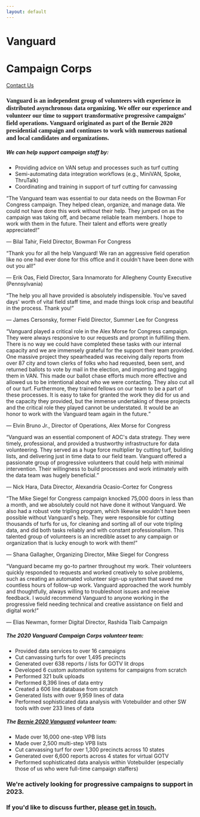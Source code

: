 ```yaml
---
layout: default
---
```

<div class="jumbotron home-jumbotron mb-0 pt-4 pb-4 bg-bernie-blue">
    <div class="row">
        <div class="col-8 col-md-9">
            <h1 class="display-3">Vanguard</h1>
            <h1 class="display-4 font-weight-normal">Campaign Corps</h1>
        </div>
        <div class="col-4 col-md-3 text-right">
            <a href="mailto:contact@vanguardcampaign.org" class="btn btn-outline-light btn-lg">Contact Us</a>
        </div>
    </div>
</div>
<div class="jumbotron mb-0 bg-bernie-light-blue home-jumbotron" style="display: none;">
    
</div>
<div class="row mr-0">
    <div class="col-md-8 p-5 bg-light">
        <h3 style="font-family: Oswald;" class="mb-5"><strong>Vanguard</strong> is an independent group of volunteers with experience in distributed asynchronous data organizing. We offer our experience and volunteer our time to support transformative progressive campaigns’ field operations. Vanguard originated as part of the Bernie 2020 presidential campaign and continues to work with numerous national and local candidates and organizations.</h3>
        <h5 class="font-weight-bold">We can help support campaign staff by:</h5>
        <ul class="mb-5">
            <li>Providing advice on VAN setup and processes such as turf cutting</li>
            <li>Semi-automating data integration workflows (e.g., MiniVAN, Spoke, ThruTalk)</li>
            <li>Coordinating and training in support of turf cutting for canvassing</li>
        </ul>
        <div class="testimonial-container">
            <q class="testimonial">The Vanguard team was essential to our data needs on the Bowman For Congress campaign. They helped clean, organize, and manage data. We could not have done this work without their help. They jumped on as the campaign was taking off, and became reliable team members. I hope to work with them in the future. Their talent and efforts were greatly appreciated!</q>
            <p class="testimonial-attribution"> &mdash; Bilal Tahir, Field Director, Bowman For Congress</p>
            <q class="testimonial">Thank you for all the help Vanguard! We ran an aggressive field operation like no one had ever done for this office and it couldn't have been done with out you all!</q>
            <p class="testimonial-attribution"> &mdash; Erik Oas, Field Director, Sara Innamorato for Allegheny County Executive (Pennsylvania)</p>
            <q class="testimonial">The help you all have provided is absolutely indispensible. You've saved days' worth of vital field staff time, and made things look crisp and beautiful in the process. Thank you!</q>
            <p class="testimonial-attribution"> &mdash; James Cersonsky, former Field Director, Summer Lee for Congress</p>
            <q class="testimonial">Vanguard played a critical role in the Alex Morse for Congress campaign. They were always responsive to our requests and prompt in fulfilling them. There is no way we could have completed these tasks with our internal capacity and we are immensely grateful for the support their team provided. One massive project they spearheaded was receiving daily reports from over 87 city and town clerks of folks who had requested, been sent, and returned ballots to vote by mail in the election, and importing and tagging them in VAN. This made our ballot chase efforts much more effective and allowed us to be intentional about who we were contacting. They also cut all of our turf. Furthermore, they trained fellows on our team to be a part of these processes.  It is easy to take for granted the work they did for us and the capacity they provided, but the immense undertaking of these projects and the critical role they played cannot be understated. It would be an honor to work with the Vanguard team again in the future.</q>
            <p class="testimonial-attribution"> &mdash; Elvin Bruno Jr., Director of Operations, Alex Morse for Congress</p>
            <q class="testimonial">Vanguard was an essential component of AOC's data strategy. They were timely, professional, and provided a trustworthy infrastructure for data volunteering. They served as a huge force multiplier by cutting turf, building lists, and delivering just in time data to our field team. Vanguard offered a passionate group of progressive volunteers that could help with minimal intervention. Their willingness to build processes and work intimately with the data team was hugely beneficial.</q>
            <p class="testimonial-attribution"> &mdash; Nick Hara, Data Director, Alexandria Ocasio-Cortez for Congress</p>
            <q class="testimonial">The Mike Siegel for Congress campaign knocked 75,000 doors in less than a month, and we absolutely could not have done it without Vanguard. We also had a robust vote tripling program, which likewise wouldn't have been possible without Vanguard's help. They were responsible for cutting thousands of turfs for us, for cleaning and sorting all of our vote tripling data, and did both tasks reliably and with constant professionalism. This talented group of volunteers is an incredible asset to any campaign or organization that is lucky enough to work with them!</q>
            <p class="testimonial-attribution"> &mdash; Shana Gallagher, Organizing Director, Mike Siegel for Congress</p>
            <q class="testimonial">Vanguard became my go-to partner throughout my work. Their volunteers quickly responded to requests and worked creatively to solve problems, such as creating an automated volunteer sign-up system that saved me countless hours of follow-up work. Vanguard approached the work humbly and thoughtfully, always willing to troubleshoot issues and receive feedback. I would recommend Vanguard to anyone working in the progressive field needing technical and creative assistance on field and digital work!</q>
            <p class="testimonial-attribution"> &mdash; Elias Newman, former Digital Director, Rashida Tlaib Campaign</p>
        </div>
    </div>
    <div class="col-md-4 bg-nmu-yellow text-white p-5">
        <h5 class="font-weight-bold">The 2020 Vanguard Campaign Corps volunteer team:</h5>
        <ul>
            <li>Provided data services to over 16 campaigns</li>
            <li>Cut canvassing turfs for over 1,495 precincts</li>
            <li>Generated over 638 reports / lists for GOTV lit drops</li>
            <li>Developed 6 custom automation systems for campaigns from scratch</li>
            <li>Performed 321 bulk uploads</li>
            <li>Performed 8,396 lines of data entry</li>
            <li>Created a 606 line database from scratch</li>
            <li>Generated lists with over 9,959 lines of data</li>
            <li>Performed sophisticated data analysis with Votebuilder and other SW tools with over 233 lines of data</li>
        </ul>
        <h5 class="font-weight-bold">The <a href="https://web.archive.org/web/20200520011150/https://medium.com/@berniealums/taking-on-trump-and-beyond-learnings-from-bernie-2020-national-organizing-staff-31f274ace92b" target="_blank">Bernie 2020 Vanguard</a> volunteer team:</h5>
        <ul>
            <li>Made over 16,000 one-step VPB lists</li>
            <li>Made over 2,500 multi-step VPB lists</li>
            <li>Cut canvassing turf for over 1,300 precincts across 10 states</li>
            <li>Generated over 6,600 reports across 4 states for virtual GOTV</li>
            <li>Performed sophisticated data analysis within Votebuilder (especially those of us who were full-time campaign staffers)</li>
        </ul>
    </div>
</div>
<div class="jumbotron mb-0 home-jumbotron bg-bernie-light-blue">
    <h3>We're actively looking for progressive campaigns to support in 2023.</h3>
    <h3>If you'd like to discuss further, <a href="mailto:contact@vanguardcampaign.org">please get in touch.</a></h3>
</div>
